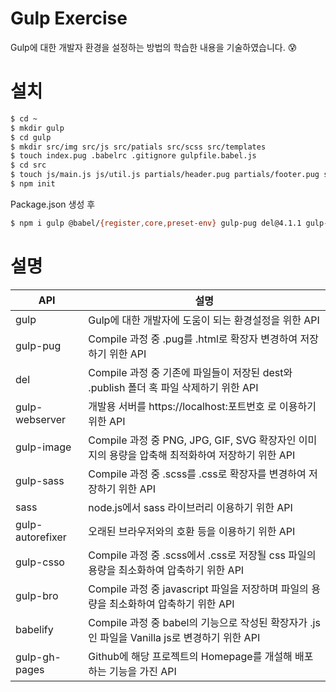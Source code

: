 # Gulp Exercise

Gulp에 대한 개발자 환경을 설정하는 방법의 학습한 내용을 기술하였습니다.
😰

# 설치

```BASH
$ cd ~
$ mkdir gulp
$ cd gulp
$ mkdir src/img src/js src/patials src/scss src/templates
$ touch index.pug .babelrc .gitignore gulpfile.babel.js
$ cd src
$ touch js/main.js js/util.js partials/header.pug partials/footer.pug scss/style.scss scss/_reset.scss scss/_variable.scss templates/layout.pug
$ npm init
```

Package.json 생성 후

```BASH
$ npm i gulp @babel/{register,core,preset-env} gulp-pug del@4.1.1 gulp-webserver gulp-image@6.2.1 sass gulp-sass node-sass@6.0 gulp-autoprefixer gulp-csso gulp-bro babelify uglifyify gulp-gh-pages

```

# 설명

<!-- Table -->

| API              | 설명                                                                                            |
| ---------------- | ----------------------------------------------------------------------------------------------- |
| gulp             | Gulp에 대한 개발자에 도움이 되는 환경설정을 위한 API                                            |
| gulp-pug         | Compile 과정 중 .pug를 .html로 확장자 변경하여 저장하기 위한 API                                |
| del              | Compile 과정 중 기존에 파일들이 저장된 dest와 .publish 폴더 혹 파일 삭제하기 위한 API           |
| gulp-webserver   | 개발용 서버를 https://localhost:포트번호 로 이용하기 위한 API                                   |
| gulp-image       | Compile 과정 중 PNG, JPG, GIF, SVG 확장자인 이미지의 용량을 압축해 최적화하여 저장하기 위한 API |
| gulp-sass        | Compile 과정 중 .scss를 .css로 확장자를 변경하여 저장하기 위한 API                              |
| sass             | node.js에서 sass 라이브러리 이용하기 위한 API                                                   |
| gulp-autorefixer | 오래된 브라우저와의 호환 등을 이용하기 위한 API                                                 |
| gulp-csso        | Compile 과정 중 .scss에서 .css로 저장될 css 파일의 용량을 최소화하여 압축하기 위한 API          |
| gulp-bro         | Compile 과정 중 javascript 파일을 저장하며 파일의 용량을 최소화하여 압축하기 위한 API           |
| babelify         | Compile 과정 중 babel의 기능으로 작성된 확장자가 .js인 파일을 Vanilla js로 변경하기 위한 API    |
| gulp-gh-pages    | Github에 해당 프로젝트의 Homepage를 개설해 배포하는 기능을 가진 API                             |
